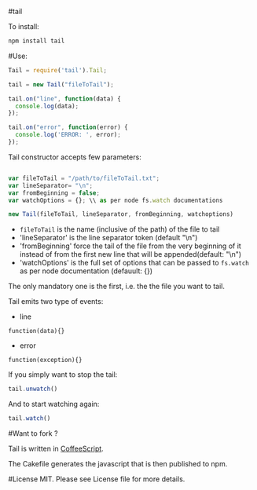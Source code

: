 #tail

To install:

```bash
npm install tail
```

#Use:
```javascript
Tail = require('tail').Tail;

tail = new Tail("fileToTail");

tail.on("line", function(data) {
  console.log(data);
});

tail.on("error", function(error) {
  console.log('ERROR: ', error);
});
````

Tail constructor accepts few parameters:

```javascript

var fileToTail = "/path/to/fileToTail.txt";
var lineSeparator= "\n";
var fromBeginning = false;
var watchOptions = {}; \\ as per node fs.watch documentations

new Tail(fileToTail, lineSeparator, fromBeginning, watchoptions)
```

* `fileToTail` is the name (inclusive of the path) of the file to tail
* 'lineSeparator' is the line separator token (default "\n")
* 'fromBeginning' force the tail of the file from the very beginning of it instead of from the first new line that will be appended(default: "\n")
* 'watchOptions' is the full set of options that can be passed to `fs.watch` as per node documentation (defauult: {})

The only mandatory one is the first, i.e. the the file you want to tail.

Tail emits two type of events:

* line
```
function(data){}
```
* error
```
function(exception){}
```

If you simply want to stop the tail:

```javascript
tail.unwatch()
```

And to start watching again:
```javascript
tail.watch()
```

#Want to fork ?

Tail is written in [CoffeeScript](http://jashkenas.github.com/coffee-script/).

The Cakefile generates the javascript that is then published to npm.

#License
MIT. Please see License file for more details.
